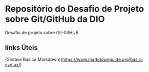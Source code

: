 #   Repositório  do  Desafio de  Projeto  sobre Git/GitHub da DIO
Desafio de projeto sobre Git-GitHUB

## links  Úteis
{Sintase Básica Markdown}(https://www.markdownguide.org/basic-syntax/)
